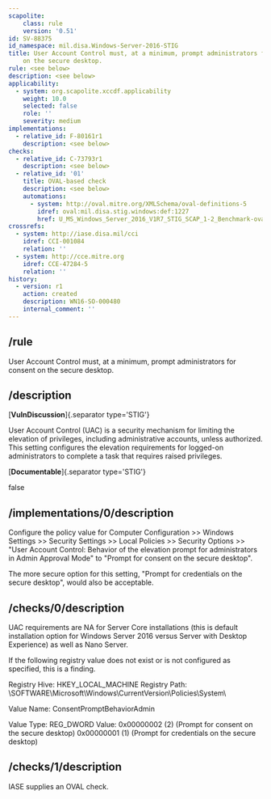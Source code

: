 ```yaml
---
scapolite:
    class: rule
    version: '0.51'
id: SV-88375
id_namespace: mil.disa.Windows-Server-2016-STIG
title: User Account Control must, at a minimum, prompt administrators for consent
    on the secure desktop.
rule: <see below>
description: <see below>
applicability:
  - system: org.scapolite.xccdf.applicability
    weight: 10.0
    selected: false
    role: ''
    severity: medium
implementations:
  - relative_id: F-80161r1
    description: <see below>
checks:
  - relative_id: C-73793r1
    description: <see below>
  - relative_id: '01'
    title: OVAL-based check
    description: <see below>
    automations:
      - system: http://oval.mitre.org/XMLSchema/oval-definitions-5
        idref: oval:mil.disa.stig.windows:def:1227
        href: U_MS_Windows_Server_2016_V1R7_STIG_SCAP_1-2_Benchmark-oval.xml
crossrefs:
  - system: http://iase.disa.mil/cci
    idref: CCI-001084
    relation: ''
  - system: http://cce.mitre.org
    idref: CCE-47284-5
    relation: ''
history:
  - version: r1
    action: created
    description: WN16-SO-000480
    internal_comment: ''
---
```



## /rule

User Account Control must, at a minimum, prompt administrators for consent on the secure desktop.

## /description

[**VulnDiscussion**]{.separator type='STIG'}

User Account Control (UAC) is a security mechanism for limiting the elevation of privileges, including administrative accounts, unless authorized. This setting configures the elevation requirements for logged-on administrators to complete a task that requires raised privileges.

[**Documentable**]{.separator type='STIG'}

false

## /implementations/0/description

Configure the policy value for Computer Configuration >> Windows Settings >> Security Settings >> Local Policies >> Security Options >> "User Account Control: Behavior of the elevation prompt for administrators in Admin Approval Mode" to "Prompt for consent on the secure desktop".

The more secure option for this setting, "Prompt for credentials on the secure desktop", would also be acceptable.

## /checks/0/description

UAC requirements are NA for Server Core installations (this is default installation option for Windows Server 2016 versus Server with Desktop Experience) as well as Nano Server.

If the following registry value does not exist or is not configured as specified, this is a finding.

Registry Hive: HKEY_LOCAL_MACHINE
Registry Path: \SOFTWARE\Microsoft\Windows\CurrentVersion\Policies\System\

Value Name: ConsentPromptBehaviorAdmin

Value Type: REG_DWORD
Value: 0x00000002 (2) (Prompt for consent on the secure desktop)
0x00000001 (1) (Prompt for credentials on the secure desktop)

## /checks/1/description

IASE supplies an OVAL check.
